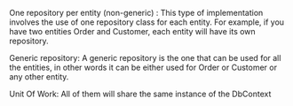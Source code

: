 One repository per entity (non-generic) : This type of implementation involves the use of one repository class for each entity. For example, if you have two entities Order and Customer, each entity will have its own repository.

Generic repository: A generic repository is the one that can be used for all the entities, in other words it can be either used for Order or Customer or any other entity.

Unit Of Work: All of them will share the same instance of the DbContext
